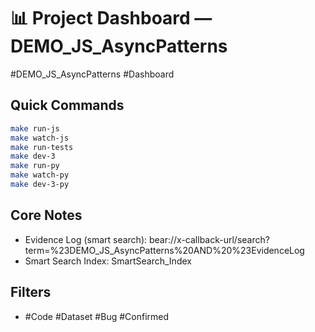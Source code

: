 # 📊 Project Dashboard — DEMO_JS_AsyncPatterns
#DEMO_JS_AsyncPatterns #Dashboard

## Quick Commands
```bash
make run-js
make watch-js
make run-tests
make dev-3
make run-py
make watch-py
make dev-3-py
```

## Core Notes
- Evidence Log (smart search): bear://x-callback-url/search?term=%23DEMO_JS_AsyncPatterns%20AND%20%23EvidenceLog
- Smart Search Index: SmartSearch_Index

## Filters
- #Code #Dataset #Bug #Confirmed
